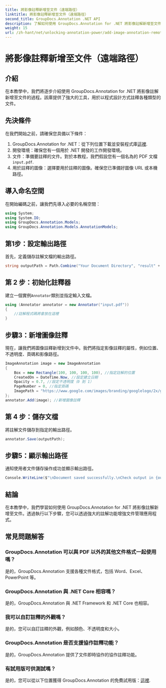 ```yaml
---
title: 將影像註釋新增至文件（遠端路徑）
linktitle: 將影像註釋新增至文件（遠端路徑）
second_title: GroupDocs.Annotation .NET API
description: 了解如何使用 GroupDocs.Annotation for .NET 將影像註解新增至文件。透過強大的註解功能增強文件管理。
weight: 15
url: /zh-hant/net/unlocking-annotation-power/add-image-annotation-remote-path/
---
```


# 將影像註釋新增至文件（遠端路徑）

## 介紹
在本教學中，我們將逐步介紹使用 GroupDocs.Annotation for .NET 將影像註解新增至文件的過程。該庫提供了強大的工具，用於以程式設計方式註釋各種類型的文件。
## 先決條件
在我們開始之前，請確保您具備以下條件：
1.  GroupDocs.Annotation for .NET：從下列位置下載並安裝程式庫[這裡](https://releases.groupdocs.com/annotation/net/).
2. 開發環境：確保您有一個用於 .NET 開發的工作開發環境。
3. 文件：準備要註釋的文件。對於本教程，我們假設您有一個名為的 PDF 文檔`input.pdf`.
4. 用於註釋的圖像：選擇要用於註釋的圖像。確保您已準備好圖像 URL 或本機路徑。

## 導入命名空間
在開始編碼之前，讓我們先導入必要的名稱空間：
```csharp
using System;
using System.IO;
using GroupDocs.Annotation.Models;
using GroupDocs.Annotation.Models.AnnotationModels;
```
## 第1步：設定輸出路徑
首先，定義儲存註解文檔的輸出路徑。
```csharp
string outputPath = Path.Combine("Your Document Directory", "result" + Path.GetExtension("input.pdf"));
```
## 第 2 步：初始化註釋器
建立一個實例`Annotator`類別並指定輸入文檔。
```csharp
using (Annotator annotator = new Annotator("input.pdf"))
{
    //註解程式碼將會放在這裡
}
```
## 步驟3：新增圖像註釋
現在，讓我們將圖像註釋新增到文件中。我們將指定影像註釋的屬性，例如位置、不透明度、頁碼和影像路徑。
```csharp
ImageAnnotation image = new ImageAnnotation
{
    Box = new Rectangle(100, 100, 100, 100), //指定註解的位置
    CreatedOn = DateTime.Now, //設定建立日期
    Opacity = 0.7, //設定不透明度（0 到 1）
    PageNumber = 0, //指定頁碼
    ImagePath = "https://www.google.com/images/branding/googlelogo/2x/googlelogo_color_92x30dp.png" // 提供圖片的網址
};
annotator.Add(image); //新增圖像註釋
```
## 第 4 步：儲存文檔
將註解文件儲存到指定的輸出路徑。
```csharp
annotator.Save(outputPath);
```
## 步驟5：顯示輸出路徑
通知使用者文件儲存操作成功並顯示輸出路徑。
```csharp
Console.WriteLine($"\nDocument saved successfully.\nCheck output in {outputPath}.");
```

## 結論
在本教學中，我們學習如何使用 GroupDocs.Annotation for .NET 將影像註解新增至文件。透過執行以下步驟，您可以透過強大的註解功能增強文件管理應用程式。
## 常見問題解答
### GroupDocs.Annotation 可以與 PDF 以外的其他文件格式一起使用嗎？
是的，GroupDocs.Annotation 支援各種文件格式，包括 Word、Excel、PowerPoint 等。
### GroupDocs.Annotation 與 .NET Core 相容嗎？
是的，GroupDocs.Annotation 與 .NET Framework 和 .NET Core 也相容。
### 我可以自訂註釋的外觀嗎？
是的，您可以自訂註釋的外觀，例如顏色、不透明度和大小。
### GroupDocs.Annotation 是否支援協作註釋功能？
是的，GroupDocs.Annotation 提供了文件即時協作的協作註釋功能。
### 有試用版可供測試嗎？
是的，您可以從以下位置獲得 GroupDocs.Annotation 的免費試用版：[這裡](https://releases.groupdocs.com/).